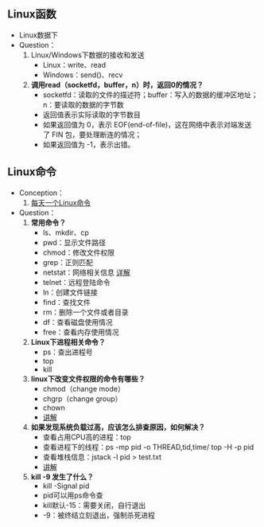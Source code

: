 ## Linux函数

- Linux数据下
- Question：
  1. Linux/Windows下数据的接收和发送
     - Linux：write、read
     - Windows：send()、recv
  2. **调用read（socketfd，buffer，n）时，返回0的情况？**
     - socketfd：读取的文件的描述符；buffer：写入的数据的缓冲区地址；n：要读取的数据的字节数
     - 返回值表示实际读取的字节数目
     - 如果返回值为 0，表示 EOF(end-of-file)，这在网络中表示对端发送了 FIN 包，要处理断连的情况；
     - 如果返回值为 -1，表示出错。

## Linux命令

- Conception：
  1. [每天一个Linux命令](https://www.cnblogs.com/peida/archive/2013/03/13/2956992.html)
- Question：
  1. **常用命令？**
     - ls、mkdir、cp
     - pwd：显示文件路径
     - chmod：修改文件权限
     - grep：正则匹配
     - netstat：网络相关信息 [详解](https://www.cnblogs.com/ggjucheng/archive/2012/01/08/2316661.html)
     - telnet：远程登陆命令
     - ln：创建文件链接
     - find：查找文件
     - rm：删除一个文件或者目录
     - df：查看磁盘使用情况
     - free：查看内存使用情况
  2. **Linux下进程相关命令？**
     - ps：查出进程号
     - top
     - kill
  3. **linux下改变文件权限的命令有哪些？**
     - chmod（change mode）
     - chgrp（change group）
     - chown
     - [讲解](https://www.cnblogs.com/cwwmmv/p/10535175.html)
  4. **如果发现系统负载过高，应该怎么排查原因，如何解决？**
     - 查看占用CPU高的进程：top
     - 查看进程下的线程：ps -mp pid -o THREAD,tid,time/ top -H -p pid
     - 查看堆栈信息：jstack -l pid > test.txt
     - [讲解](https://blog.csdn.net/weixin_39456575/article/details/113780635)
  5. **kill -9 发生了什么？**
     - kill -Signal pid
     - pid可以用ps命令查
     - kill默认-15：需要关闭，自行退出
     - -9：被终结立刻退出，强制杀死进程
